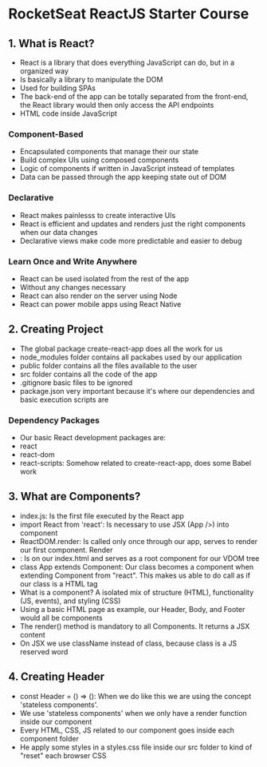 # RocketSeat ReactJS Starter Course
## 1. What is React?
- React is a library that does everything JavaScript can do, but in a organized way
- Is basically a library to manipulate the DOM
- Used for building SPAs
- The back-end of the app can be totally separated from the front-end, the React library would then only access the API endpoints
- HTML code inside JavaScript


### Component-Based
- Encapsulated components that manage their our state
- Build complex UIs using composed components
- Logic of components if written in JavaScript instead of templates
- Data can be passed through the app keeping state out of DOM


### Declarative
- React makes painlesss to create interactive UIs
- React is efficient and updates and renders just the right components when our data changes
- Declarative views make code more predictable and easier to debug


### Learn Once and Write Anywhere
- React can be used isolated from the rest of the app
- Without any changes necessary
- React can also render on the server using Node
- React can power mobile apps using React Native

## 2. Creating Project
- The global package create-react-app does all the work for us
- node_modules folder contains all packabes used by our application
- public folder contains all the files available to the user
- src folder contains all the code of the app
- .gitignore basic files to be ignored
- package.json very important because it's where our dependencies and basic execution scripts are

### Dependency Packages
- Our basic React development packages are:
- react
- react-dom
- react-scripts: Somehow related to create-react-app, does some Babel work

## 3. What are Components?
- index.js: Is the first file executed by the React app
- import React from 'react': Is necessary to use JSX (App />) into component
- ReactDOM.render: Is called only once through our app, serves to render our first component. Render
- <div id="root"></div>: Is on our index.html and serves as a root component for our VDOM tree
- class App extends Component: Our class becomes a component when extending Component from "react". This makes us able to do call <App /> as if our class is a HTML tag
- What is a component? A isolated mix of structure (HTML), functionality (JS, events), and styling (CSS)
- Using a basic HTML page as example, our Header, Body, and Footer would all be components
- The render() method is mandatory to all Components. It returns a JSX content
- On JSX we use className instead of class, because class is a JS reserved word

## 4. Creating Header
- const Header = () => (): When we do like this we are using the concept 'stateless components'.
- We use 'stateless components' when we only have a render function inside our component
- Every HTML, CSS, JS related to our component goes inside each component folder
- He apply some styles in a styles.css file inside our src folder to kind of "reset" each browser CSS